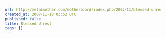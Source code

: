 ```yaml
---
url: http://metalmother.com/motherboard/index.php/2007/11/blessed-unrest/
created_at: 2007-11-18 03:52 UTC
published: false
title: Blessed Unrest
tags: []
---
```



